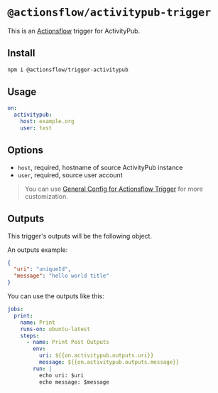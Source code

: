 # `@actionsflow/activitypub-trigger`

This is an [Actionsflow](https://github.com/actionsflow/actionsflow) trigger for ActivityPub.

## Install

```bash
npm i @actionsflow/trigger-activitypub
```

## Usage

```yaml
on:
  activitypub:
    host: example.org
    user: test
```

## Options

- `host`, required, hostname of source ActivityPub instance
- `user`, required, source user account

> You can use [General Config for Actionsflow Trigger](https://actionsflow.github.io/docs/workflow/#ontriggerconfig) for more customization.

## Outputs

This trigger's outputs will be the following object.

An outputs example:

```json
{
  "uri": "uniqueId",
  "message": "hello world title"
}
```

You can use the outputs like this:

```yaml
jobs:
  print:
    name: Print
    runs-on: ubuntu-latest
    steps:
      - name: Print Post Outputs
        env:
          uri: ${{on.activitypub.outputs.uri}}
          message: ${{on.activitypub.outputs.message}}
        run: |
          echo uri: $uri
          echo message: $message
```
